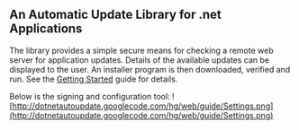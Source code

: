 ## An Automatic Update Library for .net Applications ##

The library provides a simple secure means for checking a remote web server for application updates. Details of the available updates can be displayed to the user. An installer program is then downloaded, verified and run. See the [Getting Started](GettingStarted.md) guide for details.

Below is the signing and configuration tool:
![http://dotnetautoupdate.googlecode.com/hg/web/guide/Settings.png](http://dotnetautoupdate.googlecode.com/hg/web/guide/Settings.png)